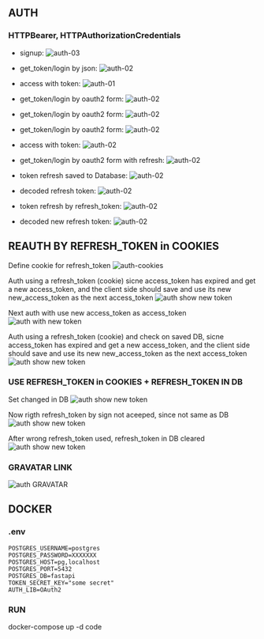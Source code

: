

## AUTH
### HTTPBearer, HTTPAuthorizationCredentials
- signup:
![auth-03](doc/auth-03.png)

- get_token/login by json:
![auth-02](doc/auth-02.png)

- access with token:
![auth-01](doc/auth-01.png)

- get_token/login by oauth2 form:
![auth-02](doc/auth-04.png)

- get_token/login by oauth2 form:
![auth-02](doc/auth-05.png)

- get_token/login by oauth2 form:
![auth-02](doc/auth-06.png)

- access with token:
![auth-02](doc/auth-07.png)

- get_token/login by oauth2 form with refresh:
![auth-02](doc/auth-08.png)

- token refresh saved to Database:
![auth-02](doc/auth-09.png)

- decoded refresh token:
![auth-02](doc/auth-10.png)

- token refresh by refresh_token:
![auth-02](doc/auth-11.png)

- decoded new refresh token:
![auth-02](doc/auth-12.png)


## REAUTH BY REFRESH_TOKEN in COOKIES
Define cookie for refresh_token
![auth-cookies](doc/auth-13-cookies.png)

Auth using a refresh_token (cookie) sicne access_token has expired and get a new access_token, and the client side should save and use its new new_access_token as the next access_token
![auth show new token](doc/auth-14-new_a_token.png)

Next auth with use new access_token as access_token
![auth with new token](doc/auth-15-use_new_a_token.png)

Auth using a refresh_token (cookie) and check on saved DB, sicne access_token has expired and get a new access_token, and the client side should save and use its new new_access_token as the next access_token
![auth show new token](doc/auth-16-chek_token_db.png)

### USE REFRESH_TOKEN in COOKIES + REFRESH_TOKEN IN DB 

Set changed in DB
![auth show new token](doc/auth-17-token_db-other.png)

Now rigth refresh_token by sign not aceeped, since not same as DB
![auth show new token](doc/auth-18-token_db-other-deny.png)

After wrong refresh_token used, refresh_token in DB cleared
![auth show new token](doc/auth-19-token_db-cleared.png)


### GRAVATAR LINK
![auth GRAVATAR](doc/auth-20-gravatar.png)


## DOCKER
### .env
```
POSTGRES_USERNAME=postgres
POSTGRES_PASSWORD=XXXXXXX
POSTGRES_HOST=pg,localhost
POSTGRES_PORT=5432
POSTGRES_DB=fastapi
TOKEN_SECRET_KEY="some secret"
AUTH_LIB=OAuth2
```

### RUN
docker-compose up -d code 
